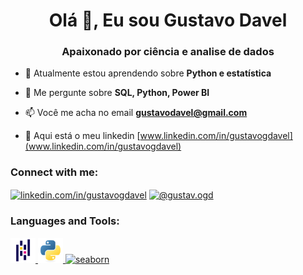 <h1 align="center">Olá 👋, Eu sou Gustavo Davel</h1>
<h3 align="center">Apaixonado por ciência e analise de dados</h3>

- 🌱 Atualmente estou aprendendo sobre **Python e estatística**

- 💬 Me pergunte sobre **SQL, Python, Power BI**

- 📫 Você me acha no email **gustavodavel@gmail.com**

- 📄 Aqui está o meu linkedin [www.linkedin.com/in/gustavogdavel](www.linkedin.com/in/gustavogdavel)

<h3 align="left">Connect with me:</h3>
<p align="left">
<a href="https://linkedin.com/in/linkedin.com/in/gustavogdavel" target="blank"><img align="center" src="https://raw.githubusercontent.com/rahuldkjain/github-profile-readme-generator/master/src/images/icons/Social/linked-in-alt.svg" alt="linkedin.com/in/gustavogdavel" height="30" width="40" /></a>
<a href="https://instagram.com/gustav.ogd" target="blank"><img align="center" src="https://raw.githubusercontent.com/rahuldkjain/github-profile-readme-generator/master/src/images/icons/Social/instagram.svg" alt="@gustav.ogd" height="30" width="40" /></a>
</p>

<h3 align="left">Languages and Tools:</h3>
<p align="left"> <a href="https://pandas.pydata.org/" target="_blank" rel="noreferrer"> <img src="https://raw.githubusercontent.com/devicons/devicon/2ae2a900d2f041da66e950e4d48052658d850630/icons/pandas/pandas-original.svg" alt="pandas" width="40" height="40"/> </a> <a href="https://www.python.org" target="_blank" rel="noreferrer"> <img src="https://raw.githubusercontent.com/devicons/devicon/master/icons/python/python-original.svg" alt="python" width="40" height="40"/> </a> <a href="https://seaborn.pydata.org/" target="_blank" rel="noreferrer"> <img src="https://seaborn.pydata.org/_images/logo-mark-lightbg.svg" alt="seaborn" width="40" height="40"/> </a> </p>
